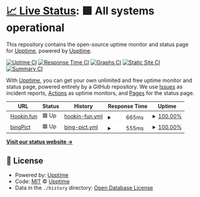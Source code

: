 # [📈 Live Status](https://upptime.github.io/upptime): <!--live status--> **🟩 All systems operational**

This repository contains the open-source uptime monitor and status page for [Upptime](https://upptime.js.org), powered by [Upptime](https://github.com/upptime/upptime).

[![Uptime CI](https://github.com/koj-co/upptime/workflows/Uptime%20CI/badge.svg)](https://github.com/koj-co/upptime/actions?query=workflow%3A%22Uptime+CI%22)
[![Response Time CI](https://github.com/koj-co/upptime/workflows/Response%20Time%20CI/badge.svg)](https://github.com/koj-co/upptime/actions?query=workflow%3A%22Response+Time+CI%22)
[![Graphs CI](https://github.com/koj-co/upptime/workflows/Graphs%20CI/badge.svg)](https://github.com/koj-co/upptime/actions?query=workflow%3A%22Graphs+CI%22)
[![Static Site CI](https://github.com/koj-co/upptime/workflows/Static%20Site%20CI/badge.svg)](https://github.com/koj-co/upptime/actions?query=workflow%3A%22Static+Site+CI%22)
[![Summary CI](https://github.com/koj-co/upptime/workflows/Summary%20CI/badge.svg)](https://github.com/koj-co/upptime/actions?query=workflow%3A%22Summary+CI%22)

With [Upptime](https://upptime.js.org), you can get your own unlimited and free uptime monitor and status page, powered entirely by a GitHub repository. We use [Issues](https://github.com/upptime/upptime/issues) as incident reports, [Actions](https://github.com/upptime/upptime/actions) as uptime monitors, and [Pages](https://upptime.github.io/upptime) for the status page.

<!--start: status pages-->
<!-- This summary is generated by Upptime (https://github.com/upptime/upptime) -->
<!-- Do not edit this manually, your changes will be overwritten -->
<!-- prettier-ignore -->
| URL | Status | History | Response Time | Uptime |
| --- | ------ | ------- | ------------- | ------ |
| <img alt="" src="https://favicons.githubusercontent.com/hookin.fun" height="13"> [Hookin.fun](https://hookin.fun) | 🟩 Up | [hookin-fun.yml](https://github.com/LuckyHookin/hookin_fun_upptime/commits/master/history/hookin-fun.yml) | <details><summary><img alt="Response time graph" src="./graphs/hookin-fun/response-time-week.png" height="20"> 665ms</summary><br><a href="https://upptime.github.io/upptime/history/hookin-fun"><img alt="Response time 665" src="https://img.shields.io/endpoint?url=https%3A%2F%2Fraw.githubusercontent.com%2FLuckyHookin%2Fhookin_fun_upptime%2Fmaster%2Fapi%2Fhookin-fun%2Fresponse-time.json"></a><br><a href="https://upptime.github.io/upptime/history/hookin-fun"><img alt="24-hour response time 665" src="https://img.shields.io/endpoint?url=https%3A%2F%2Fraw.githubusercontent.com%2FLuckyHookin%2Fhookin_fun_upptime%2Fmaster%2Fapi%2Fhookin-fun%2Fresponse-time-day.json"></a><br><a href="https://upptime.github.io/upptime/history/hookin-fun"><img alt="7-day response time 665" src="https://img.shields.io/endpoint?url=https%3A%2F%2Fraw.githubusercontent.com%2FLuckyHookin%2Fhookin_fun_upptime%2Fmaster%2Fapi%2Fhookin-fun%2Fresponse-time-week.json"></a><br><a href="https://upptime.github.io/upptime/history/hookin-fun"><img alt="30-day response time 665" src="https://img.shields.io/endpoint?url=https%3A%2F%2Fraw.githubusercontent.com%2FLuckyHookin%2Fhookin_fun_upptime%2Fmaster%2Fapi%2Fhookin-fun%2Fresponse-time-month.json"></a><br><a href="https://upptime.github.io/upptime/history/hookin-fun"><img alt="1-year response time 665" src="https://img.shields.io/endpoint?url=https%3A%2F%2Fraw.githubusercontent.com%2FLuckyHookin%2Fhookin_fun_upptime%2Fmaster%2Fapi%2Fhookin-fun%2Fresponse-time-year.json"></a></details> | <details><summary><a href="https://upptime.github.io/upptime/history/hookin-fun">100.00%</a></summary><a href="https://upptime.github.io/upptime/history/hookin-fun"><img alt="All-time uptime 100.00%" src="https://img.shields.io/endpoint?url=https%3A%2F%2Fraw.githubusercontent.com%2FLuckyHookin%2Fhookin_fun_upptime%2Fmaster%2Fapi%2Fhookin-fun%2Fuptime.json"></a><br><a href="https://upptime.github.io/upptime/history/hookin-fun"><img alt="24-hour uptime 100.00%" src="https://img.shields.io/endpoint?url=https%3A%2F%2Fraw.githubusercontent.com%2FLuckyHookin%2Fhookin_fun_upptime%2Fmaster%2Fapi%2Fhookin-fun%2Fuptime-day.json"></a><br><a href="https://upptime.github.io/upptime/history/hookin-fun"><img alt="7-day uptime 100.00%" src="https://img.shields.io/endpoint?url=https%3A%2F%2Fraw.githubusercontent.com%2FLuckyHookin%2Fhookin_fun_upptime%2Fmaster%2Fapi%2Fhookin-fun%2Fuptime-week.json"></a><br><a href="https://upptime.github.io/upptime/history/hookin-fun"><img alt="30-day uptime 100.00%" src="https://img.shields.io/endpoint?url=https%3A%2F%2Fraw.githubusercontent.com%2FLuckyHookin%2Fhookin_fun_upptime%2Fmaster%2Fapi%2Fhookin-fun%2Fuptime-month.json"></a><br><a href="https://upptime.github.io/upptime/history/hookin-fun"><img alt="1-year uptime 100.00%" src="https://img.shields.io/endpoint?url=https%3A%2F%2Fraw.githubusercontent.com%2FLuckyHookin%2Fhookin_fun_upptime%2Fmaster%2Fapi%2Fhookin-fun%2Fuptime-year.json"></a></details>
| <img alt="" src="https://favicons.githubusercontent.com/bingpict.hookin.fun" height="13"> [bingPict](https://bingpict.hookin.fun) | 🟩 Up | [bing-pict.yml](https://github.com/LuckyHookin/hookin_fun_upptime/commits/master/history/bing-pict.yml) | <details><summary><img alt="Response time graph" src="./graphs/bing-pict/response-time-week.png" height="20"> 555ms</summary><br><a href="https://upptime.github.io/upptime/history/bing-pict"><img alt="Response time 555" src="https://img.shields.io/endpoint?url=https%3A%2F%2Fraw.githubusercontent.com%2FLuckyHookin%2Fhookin_fun_upptime%2Fmaster%2Fapi%2Fbing-pict%2Fresponse-time.json"></a><br><a href="https://upptime.github.io/upptime/history/bing-pict"><img alt="24-hour response time 555" src="https://img.shields.io/endpoint?url=https%3A%2F%2Fraw.githubusercontent.com%2FLuckyHookin%2Fhookin_fun_upptime%2Fmaster%2Fapi%2Fbing-pict%2Fresponse-time-day.json"></a><br><a href="https://upptime.github.io/upptime/history/bing-pict"><img alt="7-day response time 555" src="https://img.shields.io/endpoint?url=https%3A%2F%2Fraw.githubusercontent.com%2FLuckyHookin%2Fhookin_fun_upptime%2Fmaster%2Fapi%2Fbing-pict%2Fresponse-time-week.json"></a><br><a href="https://upptime.github.io/upptime/history/bing-pict"><img alt="30-day response time 555" src="https://img.shields.io/endpoint?url=https%3A%2F%2Fraw.githubusercontent.com%2FLuckyHookin%2Fhookin_fun_upptime%2Fmaster%2Fapi%2Fbing-pict%2Fresponse-time-month.json"></a><br><a href="https://upptime.github.io/upptime/history/bing-pict"><img alt="1-year response time 555" src="https://img.shields.io/endpoint?url=https%3A%2F%2Fraw.githubusercontent.com%2FLuckyHookin%2Fhookin_fun_upptime%2Fmaster%2Fapi%2Fbing-pict%2Fresponse-time-year.json"></a></details> | <details><summary><a href="https://upptime.github.io/upptime/history/bing-pict">100.00%</a></summary><a href="https://upptime.github.io/upptime/history/bing-pict"><img alt="All-time uptime 100.00%" src="https://img.shields.io/endpoint?url=https%3A%2F%2Fraw.githubusercontent.com%2FLuckyHookin%2Fhookin_fun_upptime%2Fmaster%2Fapi%2Fbing-pict%2Fuptime.json"></a><br><a href="https://upptime.github.io/upptime/history/bing-pict"><img alt="24-hour uptime 100.00%" src="https://img.shields.io/endpoint?url=https%3A%2F%2Fraw.githubusercontent.com%2FLuckyHookin%2Fhookin_fun_upptime%2Fmaster%2Fapi%2Fbing-pict%2Fuptime-day.json"></a><br><a href="https://upptime.github.io/upptime/history/bing-pict"><img alt="7-day uptime 100.00%" src="https://img.shields.io/endpoint?url=https%3A%2F%2Fraw.githubusercontent.com%2FLuckyHookin%2Fhookin_fun_upptime%2Fmaster%2Fapi%2Fbing-pict%2Fuptime-week.json"></a><br><a href="https://upptime.github.io/upptime/history/bing-pict"><img alt="30-day uptime 100.00%" src="https://img.shields.io/endpoint?url=https%3A%2F%2Fraw.githubusercontent.com%2FLuckyHookin%2Fhookin_fun_upptime%2Fmaster%2Fapi%2Fbing-pict%2Fuptime-month.json"></a><br><a href="https://upptime.github.io/upptime/history/bing-pict"><img alt="1-year uptime 100.00%" src="https://img.shields.io/endpoint?url=https%3A%2F%2Fraw.githubusercontent.com%2FLuckyHookin%2Fhookin_fun_upptime%2Fmaster%2Fapi%2Fbing-pict%2Fuptime-year.json"></a></details>

<!--end: status pages-->

[**Visit our status website →**](https://upptime.github.io/upptime)

## 📄 License

- Powered by: [Upptime](https://github.com/upptime/upptime)
- Code: [MIT](./LICENSE) © [Upptime](https://upptime.js.org)
- Data in the `./history` directory: [Open Database License](https://opendatacommons.org/licenses/odbl/1-0/)
